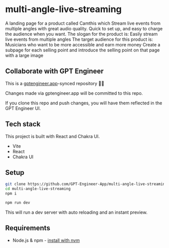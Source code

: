 # multi-angle-live-streaming

A landing page for a product called Camthis which  Stream live events from multiple angles with great audio quality. Quick to set up, and easy to charge the audience when you want. The slogan for the product is: Easily stream live events from multiple angles The target audience for this product is: Musicians who want to be more accessible and earn more money Create a subpage for each selling point and introduce the selling point on that page with a large image

## Collaborate with GPT Engineer

This is a [gptengineer.app](https://gptengineer.app)-synced repository 🌟🤖

Changes made via gptengineer.app will be committed to this repo.

If you clone this repo and push changes, you will have them reflected in the GPT Engineer UI.

## Tech stack

This project is built with React and Chakra UI.

- Vite
- React
- Chakra UI

## Setup

```sh
git clone https://github.com/GPT-Engineer-App/multi-angle-live-streaming.git
cd multi-angle-live-streaming
npm i
```

```sh
npm run dev
```

This will run a dev server with auto reloading and an instant preview.

## Requirements

- Node.js & npm - [install with nvm](https://github.com/nvm-sh/nvm#installing-and-updating)
